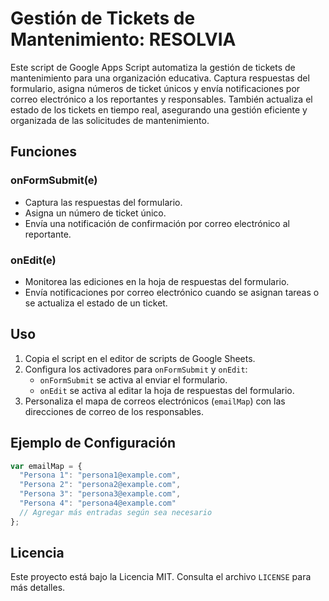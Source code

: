 # Gestión de Tickets de Mantenimiento: RESOLVIA

Este script de Google Apps Script automatiza la gestión de tickets de mantenimiento para una organización educativa. Captura respuestas del formulario, asigna números de ticket únicos y envía notificaciones por correo electrónico a los reportantes y responsables. También actualiza el estado de los tickets en tiempo real, asegurando una gestión eficiente y organizada de las solicitudes de mantenimiento.

## Funciones

### onFormSubmit(e)
- Captura las respuestas del formulario.
- Asigna un número de ticket único.
- Envía una notificación de confirmación por correo electrónico al reportante.

### onEdit(e)
- Monitorea las ediciones en la hoja de respuestas del formulario.
- Envía notificaciones por correo electrónico cuando se asignan tareas o se actualiza el estado de un ticket.

## Uso

1. Copia el script en el editor de scripts de Google Sheets.
2. Configura los activadores para `onFormSubmit` y `onEdit`:
   - `onFormSubmit` se activa al enviar el formulario.
   - `onEdit` se activa al editar la hoja de respuestas del formulario.
3. Personaliza el mapa de correos electrónicos (`emailMap`) con las direcciones de correo de los responsables.

## Ejemplo de Configuración

```javascript
var emailMap = {
  "Persona 1": "persona1@example.com",
  "Persona 2": "persona2@example.com",
  "Persona 3": "persona3@example.com",
  "Persona 4": "persona4@example.com"
  // Agregar más entradas según sea necesario
};
```


## Licencia

Este proyecto está bajo la Licencia MIT. Consulta el archivo `LICENSE` para más detalles.
